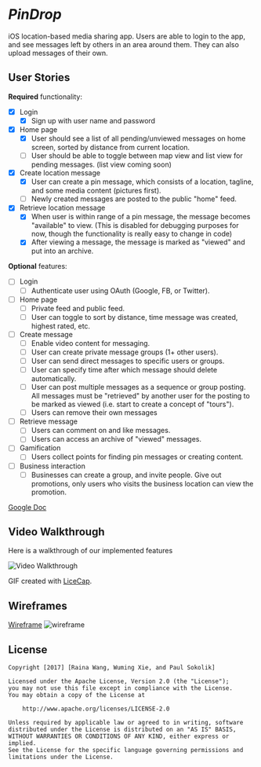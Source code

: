 # *PinDrop*

iOS location-based media sharing app. Users are able to login to the app, and see messages left by others in an area around them. They can also upload messages of their own.

## User Stories

**Required** functionality:

- [x] Login
   - [x] Sign up with user name and password
- [x] Home page
   - [x] User should see a list of all pending/unviewed messages on home screen, sorted by distance from current location.
   - [ ] User should be able to toggle between map view and list view for pending messages. (list view coming soon)
- [x] Create location message
   - [x] User can create a pin message, which consists of a location, tagline, and some media content (pictures first).
   - [ ] Newly created messages are posted to the public "home" feed.
- [x] Retrieve location message
   - [x] When user is within range of a pin message, the message becomes "available" to view. (This is disabled for debugging purposes for now, though the functionality is really easy to change in code)
   - [x] After viewing a message, the message is marked as "viewed" and put into an archive.

**Optional** features:

- [ ] Login
   - [ ] Authenticate user using OAuth (Google, FB, or Twitter).
- [ ] Home page
   - [ ] Private feed and public feed.
   - [ ] User can toggle to sort by distance, time message was created, highest rated, etc.
- [ ] Create message
   - [ ] Enable video content for messaging.
   - [ ] User can create private message groups (1+ other users).
   - [ ] User can send direct messages to specific users or groups.
   - [ ] User can specify time after which message should delete automatically.
   - [ ] User can post multiple messages as a sequence or group posting. All messages must be "retrieved" by another user for the posting to be marked as viewed (i.e. start to create a concept of "tours").
   - [ ] Users can remove their own messages
- [ ] Retrieve message
   - [ ] Users can comment on and like messages.
   - [ ] Users can access an archive of "viewed" messages.
- [ ] Gamification
   - [ ] Users collect points for finding pin messages or creating content.
- [ ] Business interaction
   - [ ] Businesses can create a group, and invite people. Give out promotions, only users who visits the business location can view the promotion.

[Google Doc](https://docs.google.com/spreadsheets/d/1Gt9Vq7hf5kCIKTsnLPe2V9hwP1ld5uV749G3nETrglo/edit?usp=sharing)

## Video Walkthrough

Here is a walkthrough of our implemented features

<img src='https://i.imgur.com/1vMYBW1.gif' title='Video Walkthrough' width='' alt='Video Walkthrough' />

GIF created with [LiceCap](http://www.cockos.com/licecap/).

## Wireframes

[Wireframe](https://carnivorous-fuzz.mybalsamiq.com/projects/draft/New%20Mockup%201)
<img src="https://i.imgur.com/1cTpdOT.png" alt="wireframe">

## License

    Copyright [2017] [Raina Wang, Wuming Xie, and Paul Sokolik]

    Licensed under the Apache License, Version 2.0 (the "License");
    you may not use this file except in compliance with the License.
    You may obtain a copy of the License at

        http://www.apache.org/licenses/LICENSE-2.0

    Unless required by applicable law or agreed to in writing, software
    distributed under the License is distributed on an "AS IS" BASIS,
    WITHOUT WARRANTIES OR CONDITIONS OF ANY KIND, either express or implied.
    See the License for the specific language governing permissions and
    limitations under the License.
